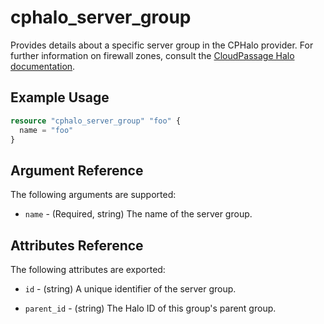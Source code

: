 # cphalo_server_group

Provides details about a specific server group in the CPHalo provider.
For further information on firewall zones, consult the
[CloudPassage Halo documentation](https://library.cloudpassage.com/help/cloudpassage-api-documentation#server-groups).

## Example Usage

```terraform
resource "cphalo_server_group" "foo" {
  name = "foo"
}
```

## Argument Reference

The following arguments are supported:

* `name` - (Required, string) The name of the server group.

## Attributes Reference

The following attributes are exported:

* `id` - (string) A unique identifier of the server group.

* `parent_id` - (string) The Halo ID of this group's parent group.

